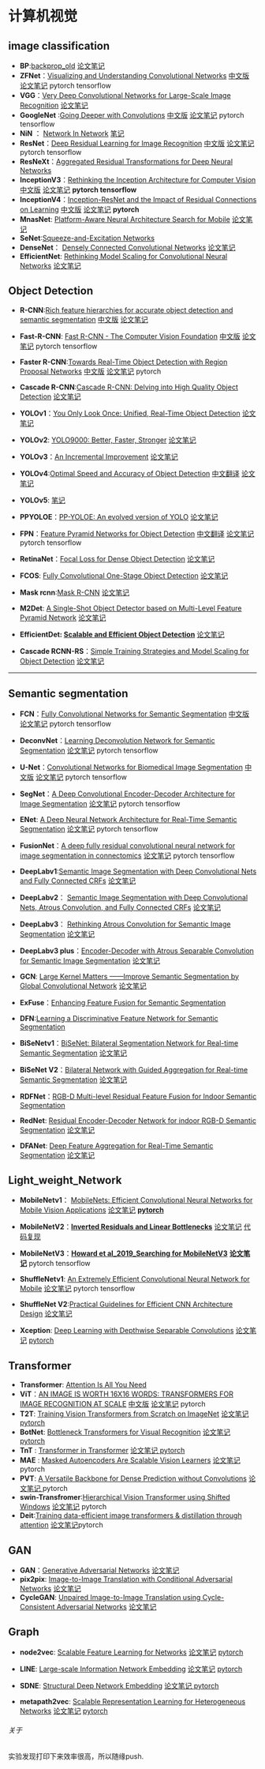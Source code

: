 #  计算机视觉





## image classification

- **BP**:[backprop_old](https://www.iro.umontreal.ca/~vincentp/ift3395/lectures/backprop_old.pdf)  [论文笔记](https://pan.baidu.com/s/1NIycmIlvPB0Lcp74H119sg?pwd=3032 )
- **ZFNet**：[Visualizing and Understanding Convolutional Networks](https://arxiv.org/pdf/1311.2901.pdf)  [中文版](https://blog.csdn.net/Jwenxue/article/details/107848873)     [论文笔记](https://pan.baidu.com/s/1HtToAqRqsYh6QMzJUwU36Q?pwd=3032 )     pytorch    tensorflow
- **VGG**：[Very Deep Convolutional Networks for Large-Scale Image Recognition](https://arxiv.org/pdf/1409.1556.pdf) [论文笔记](https://pan.baidu.com/s/1DOaQ66lUgq96WvTYeME9wg?pwd=3032)
- **GoogleNet** :[Going Deeper with Convolutions](https://www.cs.unc.edu/~wliu/papers/GoogLeNet.pdf)   [中文版]( http://noahsnail.com/2017/07/21/2017-07-21-GoogleNet%E8%AE%BA%E6%96%87%E7%BF%BB%E8%AF%91%E2%80%94%E2%80%94%E4%B8%AD%E6%96%87%E7%89%88/)   [论文笔记](https://pan.baidu.com/s/18MwvBXqPS0X_B5gi2-VdEQ?pwd=3032 ) pytorch   tensorflow
- **NiN** ： [Network In Network](https://arxiv.org/pdf/1312.4400.pdf)    [笔记](https://www.aliyundrive.com/s/Ko7ntVxrPVt)
- **ResNet**：[Deep Residual Learning for Image Recognition](https://arxiv.org/pdf/1512.03385.pdf) [中文版](http://noahsnail.com/2017/07/31/2017-07-31-ResNet%E8%AE%BA%E6%96%87%E7%BF%BB%E8%AF%91%E2%80%94%E2%80%94%E4%B8%AD%E6%96%87%E7%89%88/)    [论文笔记](https://pan.baidu.com/s/1JHerWkuVLidmHK-Z-QKDFA?pwd=3032 )    pytorch   tensorflow
- **ResNeXt**：[Aggregated Residual Transformations for Deep Neural Networks](  https://pan.baidu.com/s/1Qz8w0JmRjhwxqp8LPoCLEw?pwd=3032 )   
- **InceptionV3**：[Rethinking the Inception Architecture for Computer Vision](https://arxiv.org/pdf/1512.00567.pdf)  [中文版](https://blog.csdn.net/Quincuntial/article/details/78564389)  [论文笔记](https://pan.baidu.com/s/1UTKvlWlHltUIQYj4CPenTw?pwd=3032)  **pytorch   tensorflow**
- **InceptionV4**：[Inception-ResNet and the Impact of Residual Connections on Learning](https://arxiv.org/pdf/1602.07261.pdf)  [中文版](https://arxiv.org/pdf/1602.07261.pdf) [论文笔记](https://pan.baidu.com/s/1Wv5JBV7GIQgc-nEeXHd8OA?pwd=3032)   **pytorch**
- **MnasNet**: [Platform-Aware Neural Architecture Search for Mobile](https://arxiv.org/pdf/1904.02216.pdf)  [论文笔记](https://www.aliyundrive.com/s/KGG9fBCgS2T )
- **SeNet**:[Squeeze-and-Excitation Networks](https://arxiv.org/pdf/1709.01507.pdf)
- **DenseNet**： [Densely Connected Convolutional Networks](https://arxiv.org/pdf/1608.06993.pdf) [论文笔记](https://www.aliyundrive.com/s/UNphzMSyxzo )
- **EfficientNet**: [Rethinking Model Scaling for Convolutional Neural Networks](https://arxiv.org/pdf/1905.11946.pdf)  [论文笔记](https://pan.baidu.com/s/1biuIcR9EEiGjB70sz7svVA?pwd=3032 )

 

 


## Object Detection

- **R-CNN**:[Rich feature hierarchies for accurate object detection and semantic segmentation](https://arxiv.org/pdf/1311.2524.pdf)  [中文版](https://blog.csdn.net/v1_vivian/article/details/78599229)  [论文笔记]( https://pan.baidu.com/s/1CcFOzmLA_y0t4RuGIk3ytg?pwd=3032 ) 
- **Fast-R-CNN**: [Fast R-CNN - The Computer Vision Foundation](https://www.cv-foundation.org/openaccess/content_iccv_2015/papers/Girshick_Fast_R-CNN_ICCV_2015_paper.pdf) [中文版](https://alvin.red/2017/10/10/fast-r-cnn/)  [论文笔记](https://pan.baidu.com/s/1hOrWylxX2gucxuVNXl86tA?pwd=0000 )   pytorch   tensorflow
- **Faster R-CNN**:[Towards Real-Time Object Detection with Region Proposal Networks](https://arxiv.org/abs/1506.01497)  [中文版](http://noahsnail.com/2018/01/03/2018-01-03-Faster%20R-CNN%E8%AE%BA%E6%96%87%E7%BF%BB%E8%AF%91%E2%80%94%E2%80%94%E4%B8%AD%E6%96%87%E7%89%88/)  [论文笔记](https://pan.baidu.com/s/1Y8-q80JqlT-ODb3SVmM4Rg?pwd=3032 ) pytorch
- **Cascade R-CNN**:[Cascade R-CNN: Delving into High Quality Object Detection](https://arxiv.org/abs/1712.00726)  [论文笔记](https://pan.baidu.com/s/1rdgQGT9fxJOQSEnBs4C1nA?pwd=3032 )
- **YOLOv1**：[You Only Look Once: Unified, Real-Time Object Detection](https://arxiv.org/pdf/1506.02640.pdf)  [论文笔记](https://pan.baidu.com/s/1JnYXoz4-RDkVVTCCOimxXA?pwd=3032)
- **YOLOv2**: [YOLO9000: Better, Faster, Stronger](https://openaccess.thecvf.com/content_cvpr_2017/papers/Redmon_YOLO9000_Better_Faster_CVPR_2017_paper.pdf)  [论文笔记](https://pan.baidu.com/s/1m5ibFM1hMxF9TayASRIs_Q?pwd=3032 ) 
- **YOLOv3**：[An Incremental Improvement](https://arxiv.org/pdf/1804.02767.pdf)   [论文笔记](https://www.aliyundrive.com/s/eMYw2UxVsbp)
- **YOLOv4**:[Optimal Speed and Accuracy of Object Detection](https://arxiv.org/pdf/2004.10934.pdf)  [中文翻译](https://pan.baidu.com/s/17OKNHqKcNkZWLZuhFXmb2A?pwd=3032)  [论文笔记](https://pan.baidu.com/s/1N_ZjPP7-s_j3Wr6M6HQBtw?pwd=3032)
- **YOLOv5**: [笔记](https://pan.baidu.com/s/1MSuv0WbbnKZ2A8tx30uBEA?pwd=3032)
- **PPYOLOE**：[PP-YOLOE: An evolved version of YOLO](https://arxiv.org/abs/2203.16250)  [论文笔记](https://pan.baidu.com/s/1g-Au4F9_vDhoBUB5w2LCMQ?pwd=3032 )

- **FPN**：[Feature Pyramid Networks for Object Detection](https://arxiv.org/pdf/1612.03144.pdf)   [中文翻译](http://noahsnail.com/2018/03/20/2018-03-20-Feature%20Pyramid%20Networks%20for%20Object%20Detection%E8%AE%BA%E6%96%87%E7%BF%BB%E8%AF%91%E2%80%94%E2%80%94%E4%B8%AD%E6%96%87%E7%89%88/)  [论文笔记](https://pan.baidu.com/s/128ZTrleRu8BqVbW-5QZF4Q?pwd=3032) pytorch   tensorflow
- **RetinaNet**：[Focal Loss for Dense Object Detection](https://arxiv.org/pdf/1708.02002.pdf)  [论文笔记](https://pan.baidu.com/s/1jQcF-q3fmcopiHiq2ouhSg?pwd=3032)
- **FCOS**: [Fully Convolutional One-Stage Object Detection](https://arxiv.org/pdf/1904.01355.pdf) [论文笔记](https://pan.baidu.com/s/15f_I6UDIUwnFRXEUB58ZXg?pwd=3032)
- **Mask rcnn**:[Mask R-CNN](https://arxiv.org/pdf/1703.06870.pdf) [论文笔记](https://pan.baidu.com/s/1JIRc6ZYzmcE7IuDa_MRGdw?pwd=3032)
- **M2Det**: [A Single-Shot Object Detector based on Multi-Level Feature Pyramid Network](https://arxiv.org/pdf/1811.04533.pdf) [论文笔记](https://pan.baidu.com/s/1sUb9OiiKXZ8tC4iifWDUWQ?pwd=3032)
- **EfficientDet: [Scalable and Efficient Object Detection](https://arxiv.org/pdf/1911.09070.pdf)** [论文笔记](https://pan.baidu.com/s/1sKJsu4sXQfHO9O3_MzyExA?pwd=3032) 
-  **Cascade RCNN-RS**：[Simple Training Strategies and Model Scaling for Object Detection](https://arxiv.org/abs/2107.00057) [论文笔记](https://pan.baidu.com/s/1mxGVVOe4AEUkKnKRX1QVOw?pwd=3032 )

****

##  Semantic segmentation

- **FCN**：[Fully Convolutional Networks for Semantic Segmentation](https://arxiv.org/abs/1411.4038)  [中文版](https://www.cnblogs.com/xuanxufeng/p/6249834.html)  [论文笔记](https://pan.baidu.com/s/17IPWC0gZeqM16Xpp0Av1NQ?pwd=0000 )  pytorch   tensorflow

- **DeconvNet**：[Learning Deconvolution Network for Semantic Segmentation](https://arxiv.org/pdf/1505.04366.pdf) [论文笔记](https://pan.baidu.com/s/1uIHifepO8RtvTLZJQjIKOA?pwd=3032 ) pytorch   tensorflow

- **U-Net**：[Convolutional Networks for Biomedical Image Segmentation](https://arxiv.org/pdf/1505.04597.pdf) [中文版](http://noahsnail.com/2019/05/13/2019-05-13-U-Net-Convolutional%20Networks%20for%20Biomedical%20Image%20Segmentation%E8%AE%BA%E6%96%87%E7%BF%BB%E8%AF%91%E2%80%94%E2%80%94%E4%B8%AD%E6%96%87%E7%89%88/) [论文笔记](https://pan.baidu.com/s/1GrcO4mQYaMZj8n4UYsOMrw?pwd=3032 ) pytorch   tensorflow

- **SegNet**：[A Deep Convolutional Encoder-Decoder Architecture for Image Segmentation](https://arxiv.org/pdf/1511.00561.pdf)  [论文笔记](https://pan.baidu.com/s/1sVLJnhNjYKUZjo6a59If8Q?pwd=3032 )  pytorch  tensorflow

- **ENet**: [A Deep Neural Network Architecture for Real-Time Semantic Segmentation](https://arxiv.org/pdf/1606.02147.pdf)  [论文笔记](https://pan.baidu.com/s/1fp4x0ZLAR8UYFUVKSGkQeA?pwd=3032 )  pytorch   tensorflow

- **FusionNet**：[A deep fully residual convolutional neural network for image segmentation in connectomics](https://arxiv.org/ftp/arxiv/papers/1612/1612.05360.pdf)   [论文笔记](https://pan.baidu.com/s/1GkDAvmSg_J7he4PTXDTC8w?pwd=3032 )  pytorch   tensorflow

- **DeepLabv1**:[Semantic Image Segmentation with Deep Convolutional Nets and Fully Connected CRFs](https://arxiv.org/pdf/1412.7062.pdf)   [论文笔记](https://pan.baidu.com/s/1HkoYcdYWsIazXYX1gDK2cQ?pwd=3032 )  

- **DeepLabv2**： [Semantic Image Segmentation with Deep Convolutional Nets, Atrous Convolution, and Fully Connected CRFs](https://pan.baidu.com/s/159gHbpS7u5Or39UWD2-7QQ?pwd=3032 )   [论文笔记](https://pan.baidu.com/s/1ySeDAwlZW6j7fBm2b2AMqw?pwd=3032 ) 

- **DeepLabv3**： [Rethinking Atrous Convolution for Semantic Image Segmentation](https://arxiv.org/pdf/1706.05587.pdf)  [论文笔记](https://pan.baidu.com/s/1egj7jq8Kw3gxdQMzryorhw?pwd=3032)

- **DeepLabv3 plus**：[Encoder-Decoder with Atrous Separable Convolution for Semantic Image Segmentation](https://pan.baidu.com/s/1eZrIMO92QIgoRImDxExUsw?pwd=3032)   [论文笔记](https://pan.baidu.com/s/17Eb_VD1MGjQaSVKVDIMUyg?pwd=3032)

- **GCN**: [Large Kernel Matters ——Improve Semantic Segmentation by Global Convolutional Network](https://arxiv.org/pdf/1703.02719.pdf)  [论文笔记](https://pan.baidu.com/s/14ecMQgR1Q1_4ND1jQK1L6g?pwd=3032)

- **ExFuse**：[Enhancing Feature Fusion for Semantic Segmentation](https://arxiv.org/pdf/1804.03821.pdf)

- **DFN**:[Learning a Discriminative Feature Network for Semantic Segmentation](https://pan.baidu.com/s/1yL2PEI1HdQVU0MGOcUbakg?pwd=3032)  

- **BiSeNetv1**：[BiSeNet: Bilateral Segmentation Network for  Real-time Semantic Segmentation](https://pan.baidu.com/s/1_6lc2H6pemFykqyZaaEAuw?pwd=3032)   [论文笔记](https://pan.baidu.com/s/1YcGmoYVZ-V9kCasZuYD5Gw?pwd=3032)

- **BiSeNet V2**：[Bilateral Network with Guided Aggregation for Real-time Semantic Segmentation](https://arxiv.org/pdf/2004.02147.pdf)    [论文笔记](https://www.aliyundrive.com/s/Kg5EE8xEuw9)

- **RDFNet**：[RGB-D Multi-level Residual Feature Fusion for Indoor Semantic Segmentation](https://openaccess.thecvf.com/content_ICCV_2017/papers/Park_RDFNet_RGB-D_Multi-Level_ICCV_2017_paper.pdf)  

- **RedNet**: [Residual Encoder-Decoder Network for indoor RGB-D Semantic Segmentation](https://arxiv.org/pdf/1806.01054.pdf)   [论文笔记](https://www.aliyundrive.com/s/7qyVTMLKhv6)

- **DFANet**:  [Deep Feature Aggregation for Real-Time Semantic Segmentation](https://arxiv.org/pdf/1904.02216.pdf)   [论文笔记](https://www.aliyundrive.com/s/FZN1XjjQQsX )

 

## Light_weight_Network

- **MobileNetv1**： [MobileNets: Efficient Convolutional Neural Networks for Mobile Vision Applications](https://arxiv.org/pdf/1704.04861.pdf)  [论文笔记](https://pan.baidu.com/s/1jBYyilBI2j8qq-DKWAxMNg?pwd=3032)   **[pytorch](https://pan.baidu.com/s/1PW2gIfrutOklYSVvwWULsQ?pwd=3032)**

- **MobileNetV2**：[**Inverted Residuals and Linear Bottlenecks**](https://arxiv.org/pdf/1801.04381.pdf)   [论文笔记](https://www.aliyundrive.com/s/BaShrBwacpi )     [代码复现](https://www.aliyundrive.com/s/2KbH4M7yTPa )

- **MobileNetV3**：**[Howard et al_2019_Searching for MobileNetV3](https://arxiv.org/pdf/1905.02244.pdf)** [**论文笔记**](https://www.aliyundrive.com/s/T7FTZn6pkrT)   pytorch   tensorflow

-  **ShuffleNetv1**: [An Extremely Efficient Convolutional Neural Network for Mobile](https://pan.baidu.com/s/1U6hjmAtdZW65_DvtFMAqZA?pwd=3032)  [论文笔记](https://pan.baidu.com/s/1mvCztMLcfmzObHwVat5bkA?pwd=3032)  pytorch   tensorflow

- **ShuffleNet V2**:[Practical Guidelines for Efficient CNN Architecture Design](https://arxiv.org/pdf/1807.11164.pdf)   [论文笔记](https://www.aliyundrive.com/s/4J1aQxq9GXK)

- **Xception**:   [Deep Learning with Depthwise Separable Convolutions](https://pan.baidu.com/s/1sIFKNApufP69ocpaYwcHwg?pwd=3032)   [论文笔记](https://pan.baidu.com/s/1bt8XpiYnC-O_Udp6riY7KA?pwd=3032)  [pytorch](https://pan.baidu.com/s/1Iu27wtkQWllNZfRpqpXlBA?pwd=3032)

   

##  Transformer

- **Transformer**: [Attention Is All You Need](https://arxiv.org/pdf/1706.03762.pdf)  
- **ViT**：[AN IMAGE IS WORTH 16X16 WORDS:  TRANSFORMERS FOR IMAGE RECOGNITION AT SCALE](https://arxiv.org/pdf/2010.11929.pdf)   [中文版](https://blog.csdn.net/sinat_38974831/article/details/119531138) [论文笔记](https://www.aliyundrive.com/s/Sx2UGBoeX4x)   pytorch
- **T2T**:  [Training Vision Transformers from Scratch on ImageNet](https://arxiv.org/pdf/2101.11986.pdf) [论文笔记](https://pan.baidu.com/s/1gqY8gOLX9oSItAqkoHMk6g?pwd=3032 )   [pytorch](https://github.com/Luhuanz/pytorch_project/tree/main/transformer/T2T)
- **BotNet**: [Bottleneck Transformers for Visual Recognition](https://arxiv.org/pdf/2101.11605.pdf) [论文笔记](https://pan.baidu.com/s/1JHtLut19mvDOqa0VsQevWw?pwd=3032)  [pytorch](https://github.com/Luhuanz/pytorch_project/tree/main/transformer/BottleneckTransformers/BottleneckTransformers-main)
- **TnT** : [Transformer in Transformer](https://arxiv.org/pdf/2103.00112.pdf)  [论文笔记  ](https://pan.baidu.com/s/1c1BrKSR1fGkMYEW8KFt2VA?pwd=3032 )  [pytorch](https://github.com/Luhuanz/Deep_learning_CVpaper)
- **MAE** : [Masked Autoencoders Are Scalable Vision Learners](https://arxiv.org/pdf/2111.06377.pdf) [论文笔记](https://pan.baidu.com/s/1h0TdK2dUGkw-SO_85OVm7w?pwd=3032 )  pytorch
- **PVT**:  [A Versatile Backbone for Dense Prediction without Convolutions](https://arxiv.org/pdf/2102.12122.pdf)   [论文笔记 ](https://www.aliyundrive.com/s/RCzAN6X2Sz1)  pytorch 
- **swin-Transfromer**:[Hierarchical Vision Transformer using Shifted Windows](https://arxiv.org/pdf/2103.14030.pdf) [论文笔记](https://pan.baidu.com/s/1w2_0sRpNeCppG1Xo7_GvnA?pwd=3032 ) pytorch
- **Deit**:[Training data-efficient image transformers & distillation through attention](https://arxiv.org/pdf/2012.12877.pdf)  [论文笔记](https://pan.baidu.com/s/1TtA-B4d8AVlnnP3dSVJrhg?pwd=3032)pytorch

## GAN

- **GAN**：[Generative Adversarial Networks](https://arxiv.org/pdf/1406.2661.pdf)  [论文笔记]( https://pan.baidu.com/s/11bjmVFPCIrBhYpCyRLa7rw?pwd=3032 )
- **pix2pix**: [Image-to-Image Translation with Conditional Adversarial Networks](https://arxiv.org/pdf/1611.07004.pdf)  [论文笔记](https://pan.baidu.com/s/1MtCfBOhjeVtDC2KTnAwqIg?pwd=3032 )
- **CycleGAN**: [Unpaired Image-to-Image Translation using Cycle-Consistent Adversarial Networks](https://arxiv.org/pdf/1703.10593.pdf)   [论文笔记](https://www.aliyundrive.com/s/B2LV82q7jfo)



##  Graph

- **node2vec**: [Scalable Feature Learning for Networks](https://arxiv.org/pdf/1607.00653.pdf)   [论文笔记](https://pan.baidu.com/s/130k64FmSuZYoVRhpOg9u8Q?pwd=3032)  [pytorch](https://pan.baidu.com/s/1BUsUKz0m_YGlFfWgjU_ecw?pwd=3032)

- **LINE**: [Large-scale Information Network Embedding](https://arxiv.org/pdf/1503.03578.pdf) [论文笔记](https://pan.baidu.com/s/17o9j_XIU0u9SU1Bbp9mSkQ?pwd=3032 )  [pytorch](https://github.com/Luhuanz/pytorch_project/tree/main/graph/LINE)

- **SDNE**: [Structural Deep Network Embedding](https://www.kdd.org/kdd2016/papers/files/rfp0191-wangAemb.pdf)  [论文笔记 ](https://pan.baidu.com/s/1Qni10kD__J-L1yrQURbp2Q?pwd=3032 )  [pytorch](https://github.com/Luhuanz/pytorch_project/tree/main/graph)

- **metapath2vec**: [Scalable Representation Learning for Heterogeneous Networks](https://ericdongyx.github.io/papers/KDD17-dong-chawla-swami-metapath2vec.pdf) [论文笔记](https://pan.baidu.com/s/1oqEMVZw_yLhbOm8ChjQcBg?pwd=3032 )  [pytorch](https://github.com/Luhuanz/pytorch_project/tree/main/graph)

  

 



######  关于



实验发现打印下来效率很高，所以随缘push.
